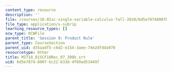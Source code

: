 ```yaml
---
content_type: resource
description: ''
file: /courses/18-01sc-single-variable-calculus-fall-2010/6d5e7874800fbc22b33d4f69ad534497_MIT18_01SCF10Rec_07_300k.srt
file_type: application/x-subrip
learning_resource_types: []
ocw_type: OCWFile
parent_title: 'Session 9: Product Rule'
parent_type: CourseSection
parent_uid: d35aadf5-c6d2-e154-3aee-74e2dfdda970
resourcetype: Other
title: MIT18_01SCF10Rec_07_300k.srt
uid: 6d5e7874-800f-bc22-b33d-4f69ad534497
---
```


